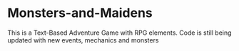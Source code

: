 # Monsters-and-Maidens
This is a Text-Based Adventure Game with RPG elements.
 Code is still being updated with new events, mechanics and monsters
